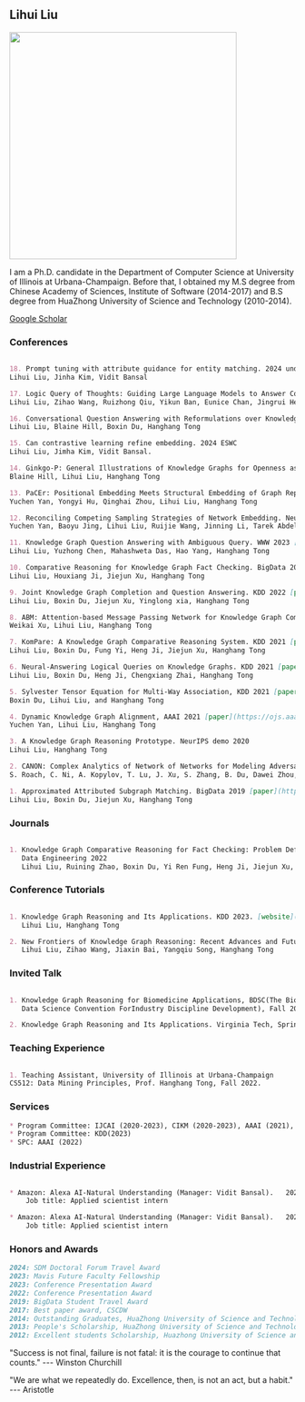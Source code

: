 ## Lihui Liu

<!-- ![image](https://user-images.githubusercontent.com/53407011/157603986-f480c629-6987-48aa-93f7-55c1b003d336.png) -->
<img  src="https://github.com/lihuiliullh/lihuiliullh.github.io/assets/53407011/3955534f-313a-4dd3-acca-ddc4d97ea4c1" width="400" >


I am a Ph.D. candidate in the Department of Computer Science at University of Illinois at Urbana-Champaign. Before that, I obtained my M.S degree from Chinese Academy of Sciences, Institute of Software (2014-2017) and B.S degree from HuaZhong University of Science and Technology (2010-2014). 


[Google Scholar](https://scholar.google.com/citations?user=GI7jyeQAAAAJ&hl=en)

<!-- I'm constantly seeking students interested in interning with me on topics such as LLM, NLP, LLM + KG, LM + KG for QA, KG for conversational QA, KG for recommendation, GNN, graph mining and more. Please don't hesitate to contact me (lihuil2@illinois.edu) if you're interested.-->

<!-- 
### Education
```markdown

Ph.D candidate University of Illinois at Urbana-Champaign. (2019-now)

Ph.D student Arizona State University. (2018-2019)

M.S degree from Chinese Academy of Sciences, Institute of Software (2014-2017)

B.S degree from HuaZhong University of Science and Technology (2010-2014)

```
-->
<!-- 15. PaCEr: Positional Embedding Meets Structural Embedding of Graph Representation Learning. 2024 under view
Yuchen Yan, Yongyi Hu, Qinghai Zhou, Lihui Liu, Hanghang Tong

14. Conversational Question Answering with Reformulations over Knowledge Graph. 2024 under view [paper](https://arxiv.org/abs/2312.17269)
Lihui Liu, Blaine Hill, Boxin Du, Hanghang Tong

13. Ginkgo-P: General Illustrations of Knowledge Graphs for Openness as a Platform. 2024 under view
Blaine Hill, Lihui Liu, Hanghang Tong -->

### Conferences
```markdown

18. Prompt tuning with attribute guidance for entity matching. 2024 under review
Lihui Liu, Jinha Kim, Vidit Bansal

17. Logic Query of Thoughts: Guiding Large Language Models to Answer Complex Logic Queries with Knowledge Graphs. 2024 arxiv
Lihui Liu, Zihao Wang, Ruizhong Qiu, Yikun Ban, Eunice Chan, Jingrui He, Hanghang Tong

16. Conversational Question Answering with Reformulations over Knowledge Graph. 2024 arxiv [paper](https://arxiv.org/abs/2312.17269)
Lihui Liu, Blaine Hill, Boxin Du, Hanghang Tong

15. Can contrastive learning refine embedding. 2024 ESWC
Lihui Liu, Jimha Kim, Vidit Bansal.

14. Ginkgo-P: General Illustrations of Knowledge Graphs for Openness as a Platform. 2024 WSDM 
Blaine Hill, Lihui Liu, Hanghang Tong

13. PaCEr: Positional Embedding Meets Structural Embedding of Graph Representation Learning. 2024 WWW
Yuchen Yan, Yongyi Hu, Qinghai Zhou, Lihui Liu, Hanghang Tong

12. Reconciling Competing Sampling Strategies of Network Embedding. NeurIPS 2023 [paper](https://proceedings.neurips.cc/paper_files/paper/2023/file/15dc2344ea9bdc01ffb8bb2d692e4018-Paper-Conference.pdf)
Yuchen Yan, Baoyu Jing, Lihui Liu, Ruijie Wang, Jinning Li, Tarek Abdelzaher, Hanghang Tong

11. Knowledge Graph Question Answering with Ambiguous Query. WWW 2023 [paper](https://dl.acm.org/doi/abs/10.1145/3543507.3583316)
Lihui Liu, Yuzhong Chen, Mahashweta Das, Hao Yang, Hanghang Tong	

10. Comparative Reasoning for Knowledge Graph Fact Checking. BigData 2022 [paper](https://ieeexplore.ieee.org/document/10020991)
Lihui Liu, Houxiang Ji, Jiejun Xu, Hanghang Tong

9. Joint Knowledge Graph Completion and Question Answering. KDD 2022 [paper](https://dl.acm.org/doi/abs/10.1145/3534678.3539289)
Lihui Liu, Boxin Du, Jiejun Xu, Yinglong xia, Hanghang Tong

8. ABM: Attention-based Message Passing Network for Knowledge Graph Completion. BigData 2022 [paper](https://ieeexplore.ieee.org/document/10021003)
Weikai Xu, Lihui Liu, Hanghang Tong

7. KomPare: A Knowledge Graph Comparative Reasoning System. KDD 2021 [paper](https://dl.acm.org/doi/abs/10.1145/3447548.3467128)
Lihui Liu, Boxin Du, Fung Yi, Heng Ji, Jiejun Xu, Hanghang Tong

6. Neural-Answering Logical Queries on Knowledge Graphs. KDD 2021 [paper](https://dl.acm.org/doi/abs/10.1145/3447548.3467375)
Lihui Liu, Boxin Du, Heng Ji, Chengxiang Zhai, Hanghang Tong

5. Sylvester Tensor Equation for Multi-Way Association, KDD 2021 [paper](https://dl.acm.org/doi/abs/10.1145/3447548.3467336)
Boxin Du, Lihui Liu, and Hanghang Tong

4. Dynamic Knowledge Graph Alignment, AAAI 2021 [paper](https://ojs.aaai.org/index.php/AAAI/article/view/16585)
Yuchen Yan, Lihui Liu, Hanghang Tong

3. A Knowledge Graph Reasoning Prototype. NeurIPS demo 2020 
Lihui Liu, Hanghang Tong

2. CANON: Complex Analytics of Network of Networks for Modeling Adversarial Activities. BigData 2020
S. Roach, C. Ni, A. Kopylov, T. Lu, J. Xu, S. Zhang, B. Du, Dawei Zhou, Jun Wu, Lihui Liu, Yuchen Yan, Jingrui He, Hanghang Tong

1. Approximated Attributed Subgraph Matching. BigData 2019 [paper](https://ieeexplore.ieee.org/document/9006525)
Lihui Liu, Boxin Du, Jiejun Xu, Hanghang Tong

```

### Journals
```markdown

1. Knowledge Graph Comparative Reasoning for Fact Checking: Problem Definition and Algorithms. 
   Data Engineering 2022
   Lihui Liu, Ruining Zhao, Boxin Du, Yi Ren Fung, Heng Ji, Jiejun Xu, Hanghang Tong

```

### Conference Tutorials
```markdown

1. Knowledge Graph Reasoning and Its Applications. KDD 2023. [website](https://sites.google.com/view/kg-reasoning/home)
   Lihui Liu, Hanghang Tong

2. New Frontiers of Knowledge Graph Reasoning: Recent Advances and Future Trends. WWW 2024
   Lihui Liu, Zihao Wang, Jiaxin Bai, Yangqiu Song, Hanghang Tong

```

### Invited Talk
```markdown

1. Knowledge Graph Reasoning for Biomedicine Applications, BDSC(The Biomedical
   Data Science Convention ForIndustry Discipline Development), Fall 2023.

2. Knowledge Graph Reasoning and Its Applications. Virginia Tech, Spring 2024.

```

### Teaching Experience
```markdown

1. Teaching Assistant, University of Illinois at Urbana-Champaign
CS512: Data Mining Principles, Prof. Hanghang Tong, Fall 2022.

```

### Services
```markdown
* Program Committee: IJCAI (2020-2023), CIKM (2020-2023), AAAI (2021), WSDM (2022-2023), WWW (2023-2024)
* Program Committee: KDD(2023)
* SPC: AAAI (2022)
```

### Industrial Experience
```markdown

* Amazon: Alexa AI-Natural Understanding (Manager: Vidit Bansal).   2023/05 – 2023/07
    Job title: Applied scientist intern

* Amazon: Alexa AI-Natural Understanding (Manager: Vidit Bansal).   2022/06 – 2022/08
    Job title: Applied scientist intern

```

### Honors and Awards
```markdown
2024: SDM Doctoral Forum Travel Award
2023: Mavis Future Faculty Fellowship
2023: Conference Presentation Award
2022: Conference Presentation Award
2019: BigData Student Travel Award
2017: Best paper award, CSCDW
2014: Outstanding Graduates, HuaZhong University of Science and Technology
2013: People's Scholarship, HuaZhong University of Science and Technology
2012: Excellent students Scholarship, Huazhong University of Science and Technology
```


"Success is not final, failure is not fatal: it is the courage to continue that counts." --- Winston Churchill

"We are what we repeatedly do. Excellence, then, is not an act, but a habit." --- Aristotle

<!-- "The greatest glory in living lies not in never falling, but in rising every time we fall." --- Nelson Mandela
-->





